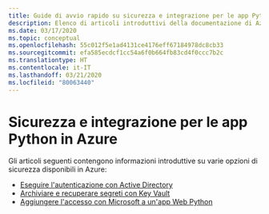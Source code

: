 ```yaml
---
title: Guide di avvio rapido su sicurezza e integrazione per le app Python in Azure
description: Elenco di articoli introduttivi della documentazione di Azure sulla protezione delle app Python.
ms.date: 03/17/2020
ms.topic: conceptual
ms.openlocfilehash: 55c012f5e1ad4131ce4176eff67184978dc8cb33
ms.sourcegitcommit: efa585ecdcf1cc54a6f0b664fb83cd4f0ccc7b2c
ms.translationtype: HT
ms.contentlocale: it-IT
ms.lasthandoff: 03/21/2020
ms.locfileid: "80063440"
---
```

# <a name="security-and-integration-for-python-apps-on-azure"></a>Sicurezza e integrazione per le app Python in Azure

Gli articoli seguenti contengono informazioni introduttive su varie opzioni di sicurezza disponibili in Azure:

- [Eseguire l'autenticazione con Active Directory](python-sdk-azure-authenticate.md)
- [Archiviare e recuperare segreti con Key Vault](/azure/key-vault/quick-create-python)
- [Aggiungere l'accesso con Microsoft a un'app Web Python](/azure/active-directory/develop/quickstart-v2-python-webapp)
